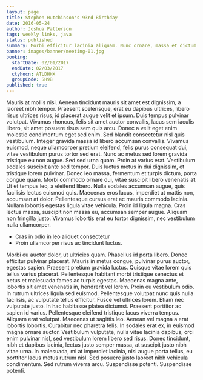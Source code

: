 ```yaml
---
layout: page
title: Stephen Hutchinson's 93rd Birthday
date: 2016-05-24
author: Joshua Patterson
tags: weekly links, java
status: published
summary: Morbi efficitur lacinia aliquam. Nunc ornare, massa et dictum.
banner: images/banner/meeting-01.jpg
booking:
  startDate: 02/01/2017
  endDate: 02/03/2017
  ctyhocn: ATLDHHX
  groupCode: SH9B
published: true
---
```

Mauris at mollis nisi. Aenean tincidunt mauris sit amet est dignissim, a laoreet nibh tempor. Praesent scelerisque, erat eu dapibus ultrices, libero risus ultrices risus, id placerat augue velit et ipsum. Duis tempus pulvinar volutpat. Vivamus rhoncus, felis sit amet auctor convallis, lacus sem iaculis libero, sit amet posuere risus sem quis arcu. Donec a velit eget enim molestie condimentum eget sed enim. Sed blandit consectetur nisl quis vestibulum. Integer gravida massa id libero accumsan convallis. Vivamus euismod, neque ullamcorper pretium eleifend, felis purus consequat dui, vitae vestibulum purus tortor sed erat. Nunc ac metus sed lorem gravida tristique eu non augue.
Sed sed urna quam. Proin at varius erat. Vestibulum sodales suscipit ante sed tempor. Duis luctus metus in dui dignissim, et tristique lorem pulvinar. Donec leo massa, fermentum et turpis dictum, porta congue quam. Morbi commodo ornare dui, vitae suscipit libero venenatis at. Ut et tempus leo, a eleifend libero. Nulla sodales accumsan augue, quis facilisis lectus euismod quis. Maecenas eros lacus, imperdiet at mattis non, accumsan at dolor. Pellentesque cursus erat ac mauris commodo lacinia. Nullam lobortis egestas ligula vitae vehicula. Proin id ligula magna. Cras lectus massa, suscipit non massa eu, accumsan semper augue. Aliquam non fringilla justo. Vivamus lobortis erat eu tortor dignissim, nec vestibulum nulla ullamcorper.

* Cras in odio in leo aliquet consectetur
* Proin ullamcorper risus ac tincidunt luctus.

Morbi eu auctor dolor, ut ultricies quam. Phasellus id porta libero. Donec efficitur pulvinar placerat. Mauris in metus congue, pulvinar purus auctor, egestas sapien. Praesent pretium gravida luctus. Quisque vitae lorem quis tellus varius placerat. Pellentesque habitant morbi tristique senectus et netus et malesuada fames ac turpis egestas. Maecenas magna ante, lobortis sit amet venenatis in, hendrerit vel lorem. Proin eu vestibulum odio. In rutrum ultrices ligula sed euismod. Pellentesque volutpat nunc quis nulla facilisis, ac vulputate tellus efficitur. Fusce vel ultrices lorem. Etiam nec vulputate justo. In hac habitasse platea dictumst.
Praesent porttitor ac sapien id varius. Pellentesque eleifend tristique lacus viverra tempus. Aliquam erat volutpat. Maecenas ut sagittis leo. Aenean vel magna a erat lobortis lobortis. Curabitur nec pharetra felis. In sodales erat ex, in euismod magna ornare auctor. Vestibulum vulputate, nulla vitae lacinia dapibus, orci enim pulvinar nisl, sed vestibulum lorem libero sed risus. Donec tincidunt, nibh et dapibus lacinia, lectus justo semper massa, at suscipit justo nibh vitae urna. In malesuada, mi at imperdiet lacinia, nisi augue porta tellus, eu porttitor lacus metus rutrum nisl. Sed posuere justo laoreet nibh vehicula condimentum. Sed rutrum viverra arcu. Suspendisse potenti. Suspendisse potenti.
